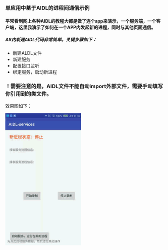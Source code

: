 ### 单应用中基于AIDL的进程间通信示例

#### 平常看到网上各种AIDL的教程大都是做了连个app来演示，一个服务端，一个客户端，这里我演示了如何在一个APP内发起新的进程，同时与其他页面通信。

##### AS内新建AIDL代码非常简单。关键步骤如下：
* 新建ALDL文件  
* 新建服务
* 配置接口监听
* 绑定服务，启动新进程

### ！需要注意的是，AIDL文件不能自动import外部文件，需要手动填写你引用到的类文件。
效果图如下：

 ![aidl-service](https://github.com/hiliving/AIDL-ForService/blob/master/screen.gif)